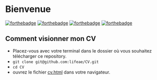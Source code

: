 # Bienvenue

[![forthebadge](http://forthebadge.com/images/badges/built-with-love.svg)](http://forthebadge.com)
[![forthebadge](https://forthebadge.com/images/badges/uses-html.svg)](https://forthebadge.com)
[![forthebadge](https://forthebadge.com/images/badges/uses-css.svg)](https://forthebadge.com)
[![forthebadge](https://forthebadge.com/images/badges/check-it-out.svg)](https://forthebadge.com)

## Comment visionner mon CV
* Placez-vous avec votre terminal dans le dossier où vous souhaitez télécharger ce repository.
* `git clone git@github.com:lifeae/CV.git`
* `cd CV`
* ouvrez le fichier [cv.html](/cv.html) dans votre navigateur.